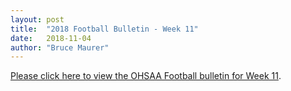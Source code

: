 ```yaml
---
layout: post
title:  "2018 Football Bulletin - Week 11"
date:   2018-11-04
author: "Bruce Maurer"
---
```


[Please click here to view the OHSAA Football bulletin for Week
11](https://storage.googleapis.com/ohsaa-websites/bulletins/2018/2018-bulletin-11.pdf).
